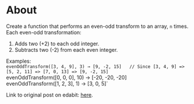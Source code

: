 # About

Create a function that performs an even-odd transform to an array, `n` times. Each even-odd transformation:  

1. Adds two (+2) to each odd integer.  
2. Subtracts two (-2) from each even integer.  
  
Examples:  
`evenOddTransform([3, 4, 9], 3) → [9, -2, 15]  
// Since [3, 4, 9] => [5, 2, 11] => [7, 0, 13] => [9, -2, 15]`  
evenOddTransform([0, 0, 0], 10) → [-20, -20, -20]  
evenOddTransform([1, 2, 3], 1) → [3, 0, 5]`  
  
Link to original post on edabit: [here](https://edabit.com/challenge/4YSyNPFzJfodySCSa).  
